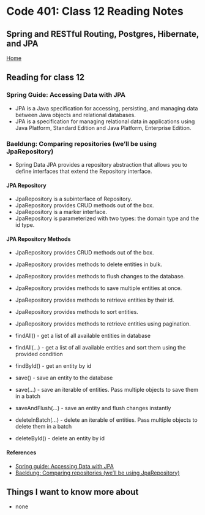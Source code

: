 # Code 401: Class 12 Reading Notes

## Spring and RESTful Routing, Postgres, Hibernate, and JPA

[Home](https://mtorres6739.github.io/reading-notes/)

## Reading for class 12

### Spring Guide: Accessing Data with JPA

- JPA is a Java specification for accessing, persisting, and managing data between Java objects and relational databases.
- JPA is a specification for managing relational data in applications using Java Platform, Standard Edition and Java Platform, Enterprise Edition.

### Baeldung: Comparing repositories (we’ll be using JpaRepository)

- Spring Data JPA provides a repository abstraction that allows you to define interfaces that extend the Repository interface.

#### JPA Repository

- JpaRepository is a subinterface of Repository.
- JpaRepository provides CRUD methods out of the box.
- JpaRepository is a marker interface.
- JpaRepository is parameterized with two types: the domain type and the id type.

#### JPA Repository Methods

- JpaRepository provides CRUD methods out of the box.
- JpaRepository provides methods to delete entities in bulk.
- JpaRepository provides methods to flush changes to the database.
- JpaRepository provides methods to save multiple entities at once.
- JpaRepository provides methods to retrieve entities by their id.
- JpaRepository provides methods to sort entities.
- JpaRepository provides methods to retrieve entities using pagination.

- findAll() - get a list of all available entities in database
- findAll(...) - get a list of all available entities and sort them using the provided condition
- findById() - get an entity by id
- save() - save an entity to the database
- save(...) - save an iterable of entities. Pass multiple objects to save them in a batch
- saveAndFlush(...) - save an entity and flush changes instantly
- deleteInBatch(...) - delete an iterable of entities. Pass multiple objects to delete them in a batch
- deleteById() - delete an entity by id

#### References

- [Spring guide: Accessing Data with JPA](https://spring.io/guides/gs/accessing-data-jpa/)
- [Baeldung: Comparing repositories (we’ll be using JpaRepository)](https://www.baeldung.com/spring-data-repositories)

## Things I want to know more about

- none
